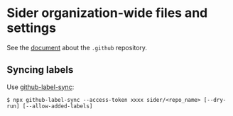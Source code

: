 # Sider organization-wide files and settings

See the [document](https://help.github.com/en/github/building-a-strong-community/creating-a-default-community-health-file) about the `.github` repository.

## Syncing labels

Use [github-label-sync](https://github.com/Financial-Times/github-label-sync):

```console
$ npx github-label-sync --access-token xxxx sider/<repo_name> [--dry-run] [--allow-added-labels]
```
